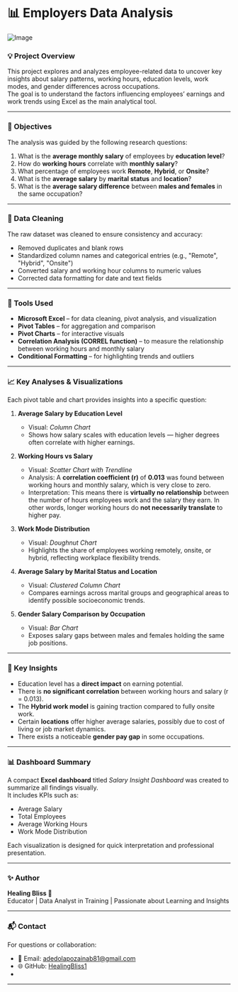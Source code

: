 # 📊 Employers Data Analysis

![Image](https://github.com/user-attachments/assets/e62258a6-91ad-4807-952a-5bf5c8813155)

### 💡 Project Overview
This project explores and analyzes employee-related data to uncover key insights about salary patterns, working hours, education levels, work modes, and gender differences across occupations.  
The goal is to understand the factors influencing employees’ earnings and work trends using Excel as the main analytical tool.

---

### 🎯 Objectives
The analysis was guided by the following research questions:

1. What is the **average monthly salary** of employees by **education level**?  
2. How do **working hours** correlate with **monthly salary**?  
3. What percentage of employees work **Remote**, **Hybrid**, or **Onsite**?  
4. What is the **average salary** by **marital status** and **location**?  
5. What is the **average salary difference** between **males and females** in the same occupation?

---

### 🧹 Data Cleaning
The raw dataset was cleaned to ensure consistency and accuracy:
- Removed duplicates and blank rows  
- Standardized column names and categorical entries (e.g., "Remote", "Hybrid", "Onsite")  
- Converted salary and working hour columns to numeric values  
- Corrected data formatting for date and text fields  

---

### 🧮 Tools Used
- **Microsoft Excel** – for data cleaning, pivot analysis, and visualization  
- **Pivot Tables** – for aggregation and comparison  
- **Pivot Charts** – for interactive visuals  
- **Correlation Analysis (CORREL function)** – to measure the relationship between working hours and monthly salary  
- **Conditional Formatting** – for highlighting trends and outliers  

---

### 📈 Key Analyses & Visualizations
Each pivot table and chart provides insights into a specific question:

1. **Average Salary by Education Level**  
   - Visual: *Column Chart*  
   - Shows how salary scales with education levels — higher degrees often correlate with higher earnings.  

2. **Working Hours vs Salary**  
   - Visual: *Scatter Chart with Trendline*  
   - Analysis: A **correlation coefficient (r)** of **0.013** was found between working hours and monthly salary, which is very close to zero.  
   - Interpretation: This means there is **virtually no relationship** between the number of hours employees work and the salary they earn. In other words, longer working hours do **not necessarily translate** to higher pay.  

3. **Work Mode Distribution**  
   - Visual: *Doughnut Chart*  
   - Highlights the share of employees working remotely, onsite, or hybrid, reflecting workplace flexibility trends.  

4. **Average Salary by Marital Status and Location**  
   - Visual: *Clustered Column Chart*  
   - Compares earnings across marital groups and geographical areas to identify possible socioeconomic trends.  

5. **Gender Salary Comparison by Occupation**  
   - Visual: *Bar Chart*  
   - Exposes salary gaps between males and females holding the same job positions.  

---

### 🧭 Key Insights
- Education level has a **direct impact** on earning potential.  
- There is **no significant correlation** between working hours and salary (r = 0.013).  
- The **Hybrid work model** is gaining traction compared to fully onsite work.  
- Certain **locations** offer higher average salaries, possibly due to cost of living or job market dynamics.  
- There exists a noticeable **gender pay gap** in some occupations.  

---

### 📊 Dashboard Summary
A compact **Excel dashboard** titled *Salary Insight Dashboard* was created to summarize all findings visually.  
It includes KPIs such as:
- Average Salary  
- Total Employees  
- Average Working Hours  
- Work Mode Distribution  

Each visualization is designed for quick interpretation and professional presentation.

---

### ✨ Author
**Healing Bliss 💫**  
Educator | Data Analyst in Training | Passionate about Learning and Insights  

---

### 📬 Contact
For questions or collaboration:
- 📧 Email: adedolapozainab81@gmail.com  
- 🌐 GitHub: [HealingBliss1](https://github.com/Healingbliss1)  
- 

---
